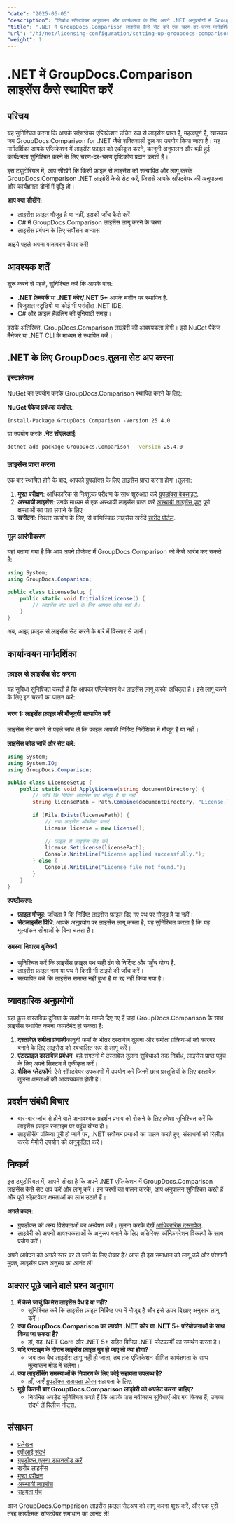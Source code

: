 ```yaml
---
"date": "2025-05-05"
"description": "निर्बाध सॉफ्टवेयर अनुपालन और कार्यक्षमता के लिए अपने .NET अनुप्रयोगों में GroupDocs.Comparison लाइसेंस फ़ाइल को एकीकृत और लागू करना सीखें।"
"title": ".NET में GroupDocs.Comparison लाइसेंस कैसे सेट करें एक चरण-दर-चरण मार्गदर्शिका"
"url": "/hi/net/licensing-configuration/setting-up-groupdocs-comparison-license-net/"
"weight": 1
---
```


# .NET में GroupDocs.Comparison लाइसेंस कैसे स्थापित करें

## परिचय

यह सुनिश्चित करना कि आपके सॉफ़्टवेयर एप्लिकेशन उचित रूप से लाइसेंस प्राप्त हैं, महत्वपूर्ण है, खासकर जब GroupDocs.Comparison for .NET जैसे शक्तिशाली टूल का उपयोग किया जाता है। यह मार्गदर्शिका आपके एप्लिकेशन में लाइसेंस फ़ाइल को एकीकृत करने, कानूनी अनुपालन और बढ़ी हुई कार्यक्षमता सुनिश्चित करने के लिए चरण-दर-चरण दृष्टिकोण प्रदान करती है।

इस ट्यूटोरियल में, आप सीखेंगे कि किसी फ़ाइल से लाइसेंस को सत्यापित और लागू करके GroupDocs.Comparison .NET लाइब्रेरी कैसे सेट करें, जिससे आपके सॉफ़्टवेयर की अनुपालना और कार्यक्षमता दोनों में वृद्धि हो।

**आप क्या सीखेंगे:**
- लाइसेंस फ़ाइल मौजूद है या नहीं, इसकी जाँच कैसे करें
- C# में GroupDocs.Comparison लाइसेंस लागू करने के चरण
- लाइसेंस प्रबंधन के लिए सर्वोत्तम अभ्यास

आइये पहले अपना वातावरण तैयार करें!

## आवश्यक शर्तें

शुरू करने से पहले, सुनिश्चित करें कि आपके पास:
- **.NET फ्रेमवर्क** या **.NET कोर/.NET 5+** आपके मशीन पर स्थापित है.
- विजुअल स्टूडियो या कोई भी पसंदीदा .NET IDE.
- C# और फ़ाइल हैंडलिंग की बुनियादी समझ।

इसके अतिरिक्त, GroupDocs.Comparison लाइब्रेरी की आवश्यकता होगी। इसे NuGet पैकेज मैनेजर या .NET CLI के माध्यम से स्थापित करें।

## .NET के लिए GroupDocs.तुलना सेट अप करना

### इंस्टालेशन

NuGet का उपयोग करके GroupDocs.Comparison स्थापित करने के लिए:

**NuGet पैकेज प्रबंधक कंसोल:**
```shell
Install-Package GroupDocs.Comparison -Version 25.4.0
```
या उपयोग करके **.नेट सीएलआई:**
```bash
dotnet add package GroupDocs.Comparison --version 25.4.0
```

### लाइसेंस प्राप्त करना

एक बार स्थापित होने के बाद, आपको ग्रुपडॉक्स के लिए लाइसेंस प्राप्त करना होगा।तुलना:
1. **मुफ्त परीक्षण**: आधिकारिक से निःशुल्क परीक्षण के साथ शुरुआत करें [ग्रुपडॉक्स वेबसाइट](https://releases.groupdocs.com/comparison/net/).
2. **अस्थायी लाइसेंस**: उनके माध्यम से एक अस्थायी लाइसेंस प्राप्त करें [अस्थायी लाइसेंस पृष्ठ](https://purchase.groupdocs.com/temporary-license/) पूर्ण क्षमताओं का पता लगाने के लिए।
3. **खरीदना**: निरंतर उपयोग के लिए, से वाणिज्यिक लाइसेंस खरीदें [खरीद पोर्टल](https://purchase.groupdocs.com/buy).

### मूल आरंभीकरण

यहां बताया गया है कि आप अपने प्रोजेक्ट में GroupDocs.Comparison को कैसे आरंभ कर सकते हैं:

```csharp
using System;
using GroupDocs.Comparison;

public class LicenseSetup {
    public static void InitializeLicense() {
        // लाइसेंस सेट करने के लिए आपका कोड यहां है।
    }
}
```

अब, आइए फ़ाइल से लाइसेंस सेट करने के बारे में विस्तार से जानें।

## कार्यान्वयन मार्गदर्शिका

### फ़ाइल से लाइसेंस सेट करना

यह सुविधा सुनिश्चित करती है कि आपका एप्लिकेशन वैध लाइसेंस लागू करके अधिकृत है। इसे लागू करने के लिए इन चरणों का पालन करें:

#### चरण 1: लाइसेंस फ़ाइल की मौजूदगी सत्यापित करें

लाइसेंस सेट करने से पहले जांच लें कि फ़ाइल आपकी निर्दिष्ट निर्देशिका में मौजूद है या नहीं।

**लाइसेंस कोड जांचें और सेट करें:**
```csharp
using System;
using System.IO;
using GroupDocs.Comparison;

public class LicenseSetup {
    public static void ApplyLicense(string documentDirectory) {
        // जाँचें कि निर्दिष्ट लाइसेंस पथ मौजूद है या नहीं
        string licensePath = Path.Combine(documentDirectory, "License.lic");
        
        if (File.Exists(licensePath)) {
            // नया लाइसेंस ऑब्जेक्ट बनाएं
            License license = new License();
            
            // फ़ाइल से लाइसेंस सेट करें
            license.SetLicense(licensePath);
            Console.WriteLine("License applied successfully.");
        } else {
            Console.WriteLine("License file not found.");
        }
    }
}
```

**स्पष्टीकरण:**
- **फ़ाइल मौजूद**: जाँचता है कि निर्दिष्ट लाइसेंस फ़ाइल दिए गए पथ पर मौजूद है या नहीं।
- **सेटलाइसेंस विधि**: आपके अनुप्रयोग पर लाइसेंस लागू करता है, यह सुनिश्चित करता है कि यह मूल्यांकन सीमाओं के बिना चलता है।

#### समस्या निवारण युक्तियों

- सुनिश्चित करें कि लाइसेंस फ़ाइल पथ सही ढंग से निर्दिष्ट और पहुँच योग्य है.
- लाइसेंस फ़ाइल नाम या पथ में किसी भी टाइपो की जाँच करें।
- सत्यापित करें कि लाइसेंस समाप्त नहीं हुआ है या रद्द नहीं किया गया है।

## व्यावहारिक अनुप्रयोगों

यहां कुछ वास्तविक दुनिया के उपयोग के मामले दिए गए हैं जहां GroupDocs.Comparison के साथ लाइसेंस स्थापित करना फायदेमंद हो सकता है:
1. **दस्तावेज़ समीक्षा प्रणाली**कानूनी फर्मों के भीतर दस्तावेज़ तुलना और समीक्षा प्रक्रियाओं को कारगर बनाने के लिए लाइसेंस को स्वचालित रूप से लागू करें।
2. **एंटरप्राइज़ दस्तावेज़ प्रबंधन**: बड़े संगठनों में दस्तावेज़ तुलना सुविधाओं तक निर्बाध, लाइसेंस प्राप्त पहुंच के लिए अपने सिस्टम में एकीकृत करें।
3. **शैक्षिक प्लेटफॉर्म**: ऐसे सॉफ्टवेयर उपकरणों में उपयोग करें जिनमें छात्र प्रस्तुतियों के लिए दस्तावेज़ तुलना क्षमताओं की आवश्यकता होती है।

## प्रदर्शन संबंधी विचार

- बार-बार जांच से होने वाले अनावश्यक प्रदर्शन प्रभाव को रोकने के लिए हमेशा सुनिश्चित करें कि लाइसेंस फ़ाइल रनटाइम पर पहुंच योग्य हो।
- लाइसेंसिंग प्रक्रिया पूरी हो जाने पर, .NET सर्वोत्तम प्रथाओं का पालन करते हुए, संसाधनों को रिलीज़ करके मेमोरी उपयोग को अनुकूलित करें।

## निष्कर्ष

इस ट्यूटोरियल में, आपने सीखा है कि अपने .NET एप्लिकेशन में GroupDocs.Comparison लाइसेंस कैसे सेट अप करें और लागू करें। इन चरणों का पालन करके, आप अनुपालन सुनिश्चित करते हैं और पूर्ण सॉफ़्टवेयर क्षमताओं का लाभ उठाते हैं। 

**अगले कदम:**
- ग्रुपडॉक्स की अन्य विशेषताओं का अन्वेषण करें। तुलना करके देखें [आधिकारिक दस्तावेज](https://docs.groupdocs.com/comparison/net/).
- लाइब्रेरी को अपनी आवश्यकताओं के अनुरूप बनाने के लिए अतिरिक्त कॉन्फ़िगरेशन विकल्पों के साथ प्रयोग करें।

अपने आवेदन को अगले स्तर पर ले जाने के लिए तैयार हैं? आज ही इस समाधान को लागू करें और परेशानी मुक्त, लाइसेंस प्राप्त अनुभव का आनंद लें!

## अक्सर पूछे जाने वाले प्रश्न अनुभाग

1. **मैं कैसे जांचूं कि मेरा लाइसेंस वैध है या नहीं?**
   - सुनिश्चित करें कि लाइसेंस फ़ाइल निर्दिष्ट पथ में मौजूद है और इसे ऊपर दिखाए अनुसार लागू करें।
2. **क्या GroupDocs.Comparison का उपयोग .NET कोर या .NET 5+ परियोजनाओं के साथ किया जा सकता है?**
   - हां, यह .NET Core और .NET 5+ सहित विभिन्न .NET प्लेटफार्मों का समर्थन करता है।
3. **यदि रनटाइम के दौरान लाइसेंस फ़ाइल गुम हो जाए तो क्या होगा?**
   - जब तक वैध लाइसेंस लागू नहीं हो जाता, तब तक एप्लिकेशन सीमित कार्यक्षमता के साथ मूल्यांकन मोड में चलेगा।
4. **क्या लाइसेंसिंग समस्याओं के निवारण के लिए कोई सहायता उपलब्ध है?**
   - हाँ, जाएँ [ग्रुपडॉक्स सहायता फ़ोरम](https://forum.groupdocs.com/c/comparison/) सहायता के लिए.
5. **मुझे कितनी बार GroupDocs.Comparison लाइब्रेरी को अपडेट करना चाहिए?**
   - नियमित अपडेट सुनिश्चित करते हैं कि आपके पास नवीनतम सुविधाएँ और बग फिक्स हैं; उनका संदर्भ लें [रिलीज नोट्स](https://releases.groupdocs.com/comparison/net/).

## संसाधन
- [प्रलेखन](https://docs.groupdocs.com/comparison/net/)
- [एपीआई संदर्भ](https://reference.groupdocs.com/comparison/net/)
- [ग्रुपडॉक्स.तुलना डाउनलोड करें](https://releases.groupdocs.com/comparison/net/)
- [खरीद लाइसेंस](https://purchase.groupdocs.com/buy)
- [मुफ्त परीक्षण](https://releases.groupdocs.com/comparison/net/)
- [अस्थायी लाइसेंस](https://purchase.groupdocs.com/temporary-license/)
- [सहयता मंच](https://forum.groupdocs.com/c/comparison/)

आज GroupDocs.Comparison लाइसेंस फ़ाइल सेटअप को लागू करना शुरू करें, और एक पूरी तरह कार्यात्मक सॉफ्टवेयर समाधान का आनंद लें!